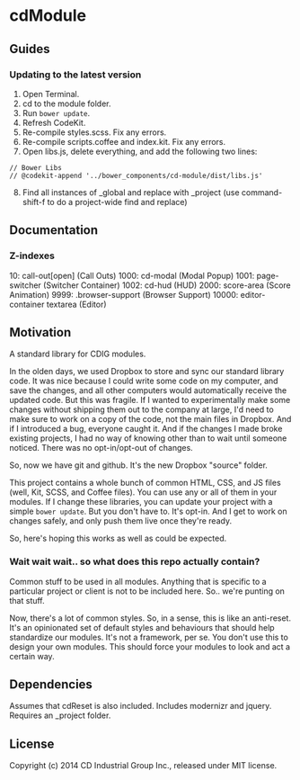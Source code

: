 # cdModule

## Guides

### Updating to the latest version

1. Open Terminal.
2. cd to the module folder.
3. Run `bower update`.
4. Refresh CodeKit.
5. Re-compile styles.scss. Fix any errors.
6. Re-compile scripts.coffee and index.kit. Fix any errors.
7. Open libs.js, delete everything, and add the following two lines:

```
// Bower Libs
// @codekit-append '../bower_components/cd-module/dist/libs.js'
```

8. Find all instances of _global and replace with _project (use command-shift-f to do a project-wide find and replace)

## Documentation

### Z-indexes
10: call-out[open] (Call Outs)
1000: cd-modal (Modal Popup)
1001:	page-switcher (Switcher Container)
1002: cd-hud (HUD)
2000: score-area (Score Animation)
9999: .browser-support (Browser Support)
10000: editor-container textarea (Editor)

## Motivation

A standard library for CDIG modules.

In the olden days, we used Dropbox to store and sync our standard library code. It was nice because I could write some code on my computer, and save the changes, and all other computers would automatically receive the updated code. But this was fragile. If I wanted to experimentally make some changes without shipping them out to the company at large, I'd need to make sure to work on a copy of the code, not the main files in Dropbox. And if I introduced a bug, everyone caught it. And if the changes I made broke existing projects, I had no way of knowing other than to wait until someone noticed. There was no opt-in/opt-out of changes.

So, now we have git and github. It's the new Dropbox "source" folder.

This project contains a whole bunch of common HTML, CSS, and JS files (well, Kit, SCSS, and Coffee files). You can use any or all of them in your modules. If I change these libraries, you can update your project with a simple `bower update`. But you don't have to. It's opt-in. And I get to work on changes safely, and only push them live once they're ready.

So, here's hoping this works as well as could be expected.

### Wait wait wait.. so what does this repo actually contain?

Common stuff to be used in all modules. Anything that is specific to a particular project or client is not to be included here. So.. we're punting on that stuff.

Now, there's a lot of common styles. So, in a sense, this is like an anti-reset. It's an opinionated set of default styles and behaviours that should help standardize our modules. It's not a framework, per se. You don't use this to design your own modules. This should force your modules to look and act a certain way.

## Dependencies
Assumes that cdReset is also included. Includes modernizr and jquery. Requires an _project folder.

## License
Copyright (c) 2014 CD Industrial Group Inc., released under MIT license.
